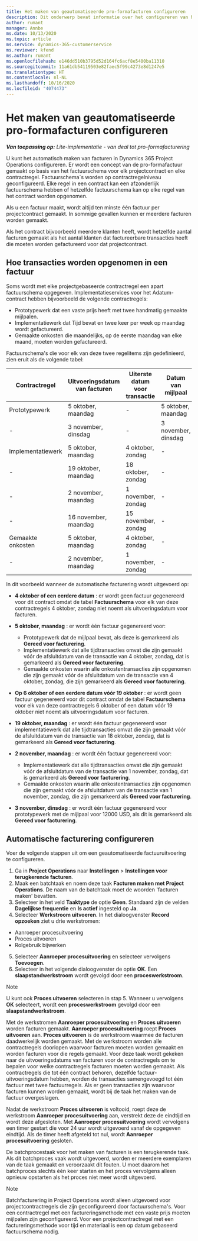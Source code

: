 ```yaml
---
title: Het maken van geautomatiseerde pro-formafacturen configureren
description: Dit onderwerp bevat informatie over het configureren van het automatisch maken van pro-formafacturen.
author: rumant
manager: Annbe
ms.date: 10/13/2020
ms.topic: article
ms.service: dynamics-365-customerservice
ms.reviewer: kfend
ms.author: rumant
ms.openlocfilehash: e146dd510b3795d52d164fc6acf8e5400ba11310
ms.sourcegitcommit: 11a61db54119503e82faec5f99c4273e8d1247e5
ms.translationtype: HT
ms.contentlocale: nl-NL
ms.lasthandoff: 10/16/2020
ms.locfileid: "4074473"
---
```

# <a name="configure-automated-proforma-invoice-creation"></a>Het maken van geautomatiseerde pro-formafacturen configureren

_**Van toepassing op:** Lite-implementatie - van deal tot pro-formafacturering_

U kunt het automatisch maken van facturen in Dynamics 365 Project Operations configureren. Er wordt een concept van de pro-formafactuur gemaakt op basis van het factuurschema voor elk projectcontract en elke contractregel. Factuurschema´s worden op contractregelniveau geconfigureerd. Elke regel in een contract kan een afzonderlijk factuurschema hebben of hetzelfde factuurschema kan op elke regel van het contract worden opgenomen.

Als u een factuur maakt, wordt altijd ten minste één factuur per projectcontract gemaakt. In sommige gevallen kunnen er meerdere facturen worden gemaakt.

Als het contract bijvoorbeeld meerdere klanten heeft, wordt hetzelfde aantal facturen gemaakt als het aantal klanten dat factureerbare transacties heeft die moeten worden gefactureerd voor dat projectcontract.

## <a name="understand-how-transactions-are-included-on-an-invoice"></a>Hoe transacties worden opgenomen in een factuur 

Soms wordt met elke projectgebaseerde contractregel een apart factuurschema opgegeven. Implementatieservices voor het Adatum-contract hebben bijvoorbeeld de volgende contractregels:

- Prototypewerk dat een vaste prijs heeft met twee handmatig gemaakte mijlpalen.
- Implementatiewerk dat Tijd bevat en twee keer per week op maandag wordt gefactureerd.
- Gemaakte onkosten die maandelijks, op de eerste maandag van elke maand, moeten worden gefactureerd.

Factuurschema's die voor elk van deze twee regelitems zijn gedefinieerd, zien eruit als de volgende tabel:

| Contractregel | Uitvoeringsdatum van facturen | Uiterste datum voor transactie | Datum van mijlpaal | Bedrag van mijlpaal |
| --- | --- | --- | --- | --- |
| Prototypewerk | 5 oktober, maandag | - | 5 oktober, maandag | 5000 USD |
| - | 3 november, dinsdag | - | 3 november, dinsdag | 12,000 USD |
| Implementatiewerk | 5 oktober, maandag | 4 oktober, zondag | - | - |
| - | 19 oktober, maandag | 18 oktober, zondag | - | - |
| - | 2 november, maandag | 1 november, zondag | - | - |
| - | 16 november, maandag | 15 november, zondag | - | - |
| Gemaakte onkosten | 5 oktober, maandag | 4 oktober, zondag | - | - |
| - | 2 november, maandag | 1 november, zondag | - | - |

In dit voorbeeld wanneer de automatische facturering wordt uitgevoerd op:

- **4 oktober of een eerdere datum** : er wordt geen factuur gegenereerd voor dit contract omdat de tabel **Factuurschema** voor elk van deze contractregels 4 oktober, zondag niet noemt als uitvoeringsdatum voor facturen.
- **5 oktober, maandag** : er wordt één factuur gegenereerd voor:

    - Prototypewerk dat de mijlpaal bevat, als deze is gemarkeerd als **Gereed voor facturering**.
    - Implementatiewerk dat alle tijdtransacties omvat die zijn gemaakt vóór de afsluitdatum van de transactie van 4 oktober, zondag, dat is gemarkeerd als **Gereed voor facturering**.
    - Gemaakte onkosten waarin alle onkostentransacties zijn opgenomen die zijn gemaakt vóór de afsluitdatum van de transactie van 4 oktober, zondag, die zijn gemarkeerd als **Gereed voor facturering**.
  
- **Op 6 oktober of een eerdere datum vóór 19 oktober** : er wordt geen factuur gegenereerd voor dit contract omdat de tabel **Factuurschema** voor elk van deze contractregels 6 oktober of een datum vóór 19 oktober niet noemt als uitvoeringsdatum voor facturen.
- **19 oktober, maandag** : er wordt één factuur gegenereerd voor implementatiewerk dat alle tijdtransacties omvat die zijn gemaakt vóór de afsluitdatum van de transactie van 18 oktober, zondag, dat is gemarkeerd als **Gereed voor facturering**.
- **2 november, maandag** : er wordt één factuur gegenereerd voor:

    - Implementatiewerk dat alle tijdtransacties omvat die zijn gemaakt vóór de afsluitdatum van de transactie van 1 november, zondag, dat is gemarkeerd als **Gereed voor facturering**.
    - Gemaakte onkosten waarin alle onkostentransacties zijn opgenomen die zijn gemaakt vóór de afsluitdatum van de transactie van 1 november, zondag, die zijn gemarkeerd als **Gereed voor facturering**.

- **3 november, dinsdag** : er wordt één factuur gegenereerd voor prototypewerk met de mijlpaal voor 12000 USD, als dit is gemarkeerd als **Gereed voor facturering**.

## <a name="configure-automatic-invoicing"></a>Automatische facturering configureren

Voer de volgende stappen uit om een geautomatiseerde factuuruitvoering te configureren.

1. Ga in **Project Operations** naar **Instellingen** > **Instellingen voor terugkerende facturen**.
2. Maak een batchtaak en noem deze taak **Facturen maken met Project Operations**. De naam van de batchtaak moet de woorden 'facturen maken' bevatten.
3. Selecteer in het veld **Taaktype** de optie **Geen**. Standaard zijn de velden **Dagelijkse frequentie** en **Is actief** ingesteld op **Ja**.
4. Selecteer **Werkstroom uitvoeren**. In het dialoogvenster **Record opzoeken** ziet u drie werkstromen:

- Aanroeper procesuitvoering
- Proces uitvoeren
- Rolgebruik bijwerken

5. Selecteer **Aanroeper procesuitvoering** en selecteer vervolgens **Toevoegen**.
6. Selecteer in het volgende dialoogvenster de optie **OK**. Een **slaapstandwerkstroom** wordt gevolgd door een **proceswerkstroom**. 

> [!NOTE]
> U kunt ook **Proces uitvoeren** selecteren in stap 5. Wanneer u vervolgens **OK** selecteert, wordt een **proceswerkstroom** gevolgd door een **slaapstandwerkstroom**.

Met de werkstromen **Aanroeper procesuitvoering** en **Proces uitvoeren** worden facturen gemaakt. **Aanroeper procesuitvoering** roept **Proces uitvoeren** aan. **Proces uitvoeren** is de werkstroom waarmee de facturen daadwerkelijk worden gemaakt. Met de werkstroom worden alle contractregels doorlopen waarvoor facturen moeten worden gemaakt en worden facturen voor die regels gemaakt. Voor deze taak wordt gekeken naar de uitvoeringsdatums van facturen voor de contractregels om te bepalen voor welke contractregels facturen moeten worden gemaakt. Als contractregels die tot één contract behoren, dezelfde factuur-uitvoeringsdatum hebben, worden de transacties samengevoegd tot één factuur met twee factuurregels. Als er geen transacties zijn waarvoor facturen kunnen worden gemaakt, wordt bij de taak het maken van de factuur overgeslagen.

Nadat de werkstroom **Proces uitvoeren** is voltooid, roept deze de werkstroom **Aanroeper procesuitvoering** aan, verstrekt deze de eindtijd en wordt deze afgesloten. Met **Aanroeper procesuitvoering** wordt vervolgens een timer gestart die voor 24 uur wordt uitgevoerd vanaf de opgegeven eindtijd. Als de timer heeft afgeteld tot nul, wordt **Aanroeper procesuitvoering** gesloten.

De batchprocestaak voor het maken van facturen is een terugkerende taak. Als dit batchproces vaak wordt uitgevoerd, worden er meerdere exemplaren van de taak gemaakt en veroorzaakt dit fouten. U moet daarom het batchproces slechts één keer starten en het proces vervolgens alleen opnieuw opstarten als het proces niet meer wordt uitgevoerd.

> [!NOTE]
> Batchfacturering in Project Operations wordt alleen uitgevoerd voor projectcontractregels die zijn geconfigureerd door factuurschema's. Voor een contractregel met een factureringsmethode met een vaste prijs moeten mijlpalen zijn geconfigureerd. Voor een projectcontractregel met een factureringsmethode voor tijd en materiaal is een op datum gebaseerd factuurschema nodig.

